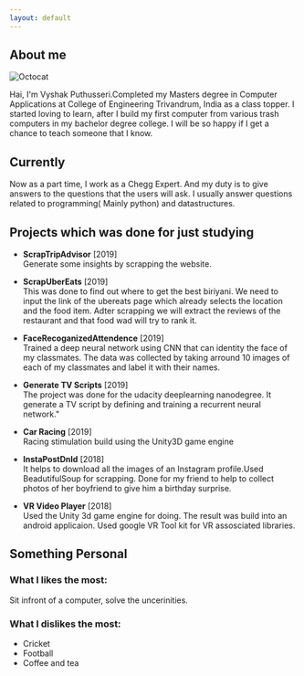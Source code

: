 ```yaml
---
layout: default
---
```


 
## About me

![Octocat](https://github.githubassets.com/images/icons/emoji/octocat.png)

  Hai, I'm Vyshak Puthusseri.Completed my Masters degree in Computer Applications at College of Engineering Trivandrum, India as a class topper. I started loving to learn, after I build my first computer from various trash computers in my bachelor degree college. 
  I will be so happy if I get a chance to teach someone that I know. 

## Currently
  Now as a part time, I work as a Chegg Expert. And my duty is to give answers to the questions that the users will ask. I usually answer questions related to programming( Mainly python) and datastructures.


## Projects which was done for just studying

* **ScrapTripAdvisor** [2019] <br />
Generate some insights by scrapping the website.

* **ScrapUberEats** [2019] <br />
This was done to find out where to get the best biriyani.
We need to input the link of the ubereats page which already selects the location and the food item.
Adter scrapping we will extract the reviews of the restaurant and that food wad will try to rank it.

* **FaceRecoganizedAttendence** [2019] <br />
Trained a deep neural network using CNN that can identity the face of my classmates. The data was collected by taking arround 10 images of each of my classmates and label it with their names.

* **Generate TV Scripts** [2019]<br />
The project was done for the udacity deeplearning nanodegree. It generate a TV script by defining and training a recurrent neural network."

* **Car Racing** [2019]<br />
Racing stimulation build using the Unity3D game engine

* **InstaPostDnld** [2018] <br />
It helps to download all the images of an Instagram profile.Used BeadutifulSoup for scrapping. Done for my friend to help to collect photos of her boyfriend to give him a birthday surprise.

* **VR Video Player** [2018] <br />
Used the Unity 3d game engine for doing. The result was build into an android applicaion. Used google VR Tool kit for VR assosciated libraries.


## Something Personal

### What I likes the most:
 Sit infront of a computer, solve the uncerinities.

### What I dislikes the most:
- Cricket
- Football
- Coffee and tea

